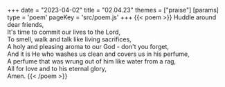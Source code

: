 +++
date = "2023-04-02"
title = "02.04.23"
themes = ["praise"]
[params]
  type = 'poem'
  pageKey = 'src/poem.js'
+++
{{< poem >}}
Huddle around dear friends,  
It's time to commit our lives to the Lord,  
To smell, walk and talk like living sacrifices,  
A holy and pleasing aroma to our God - don't you forget,  
And it is He who washes us clean and covers us in his perfume,  
A perfume that was wrung out of him like water from a rag,  
All for love and to his eternal glory,  
Amen.
{{< /poem >}}